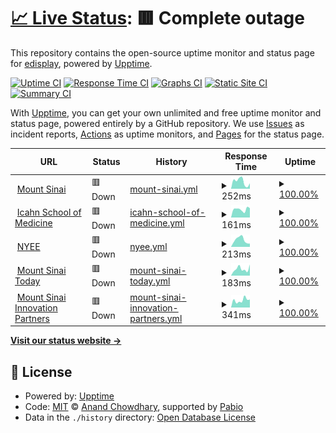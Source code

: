 # [📈 Live Status](https://edisplay.github.io/check-status): <!--live status--> **🟥 Complete outage**

This repository contains the open-source uptime monitor and status page for [edisplay](https://www.linkedin.com/in/frcruz), powered by [Upptime](https://github.com/upptime/upptime).

[![Uptime CI](https://github.com/edisplay/check-status/workflows/Uptime%20CI/badge.svg)](https://github.com/edisplay/check-status/actions?query=workflow%3A%22Uptime+CI%22)
[![Response Time CI](https://github.com/edisplay/check-status/workflows/Response%20Time%20CI/badge.svg)](https://github.com/edisplay/check-status/actions?query=workflow%3A%22Response+Time+CI%22)
[![Graphs CI](https://github.com/edisplay/check-status/workflows/Graphs%20CI/badge.svg)](https://github.com/edisplay/check-status/actions?query=workflow%3A%22Graphs+CI%22)
[![Static Site CI](https://github.com/edisplay/check-status/workflows/Static%20Site%20CI/badge.svg)](https://github.com/edisplay/check-status/actions?query=workflow%3A%22Static+Site+CI%22)
[![Summary CI](https://github.com/edisplay/check-status/workflows/Summary%20CI/badge.svg)](https://github.com/edisplay/check-status/actions?query=workflow%3A%22Summary+CI%22)

With [Upptime](https://upptime.js.org), you can get your own unlimited and free uptime monitor and status page, powered entirely by a GitHub repository. We use [Issues](https://github.com/edisplay/check-status/issues) as incident reports, [Actions](https://github.com/edisplay/check-status/actions) as uptime monitors, and [Pages](https://edisplay.github.io/check-status) for the status page.

<!--start: status pages-->
<!-- This summary is generated by Upptime (https://github.com/upptime/upptime) -->
<!-- Do not edit this manually, your changes will be overwritten -->
<!-- prettier-ignore -->
| URL | Status | History | Response Time | Uptime |
| --- | ------ | ------- | ------------- | ------ |
| <img alt="" src="https://icons.duckduckgo.com/ip3/www.mountsinai.org.ico" height="13"> [Mount Sinai](https://www.mountsinai.org) | 🟥 Down | [mount-sinai.yml](https://github.com/edisplay/check-status/commits/HEAD/history/mount-sinai.yml) | <details><summary><img alt="Response time graph" src="./graphs/mount-sinai/response-time-week.png" height="20"> 252ms</summary><br><a href="https://edisplay.github.io/check-status/history/mount-sinai"><img alt="Response time 364" src="https://img.shields.io/endpoint?url=https%3A%2F%2Fraw.githubusercontent.com%2Fedisplay%2Fcheck-status%2FHEAD%2Fapi%2Fmount-sinai%2Fresponse-time.json"></a><br><a href="https://edisplay.github.io/check-status/history/mount-sinai"><img alt="24-hour response time 189" src="https://img.shields.io/endpoint?url=https%3A%2F%2Fraw.githubusercontent.com%2Fedisplay%2Fcheck-status%2FHEAD%2Fapi%2Fmount-sinai%2Fresponse-time-day.json"></a><br><a href="https://edisplay.github.io/check-status/history/mount-sinai"><img alt="7-day response time 252" src="https://img.shields.io/endpoint?url=https%3A%2F%2Fraw.githubusercontent.com%2Fedisplay%2Fcheck-status%2FHEAD%2Fapi%2Fmount-sinai%2Fresponse-time-week.json"></a><br><a href="https://edisplay.github.io/check-status/history/mount-sinai"><img alt="30-day response time 238" src="https://img.shields.io/endpoint?url=https%3A%2F%2Fraw.githubusercontent.com%2Fedisplay%2Fcheck-status%2FHEAD%2Fapi%2Fmount-sinai%2Fresponse-time-month.json"></a><br><a href="https://edisplay.github.io/check-status/history/mount-sinai"><img alt="1-year response time 364" src="https://img.shields.io/endpoint?url=https%3A%2F%2Fraw.githubusercontent.com%2Fedisplay%2Fcheck-status%2FHEAD%2Fapi%2Fmount-sinai%2Fresponse-time-year.json"></a></details> | <details><summary><a href="https://edisplay.github.io/check-status/history/mount-sinai">100.00%</a></summary><a href="https://edisplay.github.io/check-status/history/mount-sinai"><img alt="All-time uptime 80.18%" src="https://img.shields.io/endpoint?url=https%3A%2F%2Fraw.githubusercontent.com%2Fedisplay%2Fcheck-status%2FHEAD%2Fapi%2Fmount-sinai%2Fuptime.json"></a><br><a href="https://edisplay.github.io/check-status/history/mount-sinai"><img alt="24-hour uptime 100.00%" src="https://img.shields.io/endpoint?url=https%3A%2F%2Fraw.githubusercontent.com%2Fedisplay%2Fcheck-status%2FHEAD%2Fapi%2Fmount-sinai%2Fuptime-day.json"></a><br><a href="https://edisplay.github.io/check-status/history/mount-sinai"><img alt="7-day uptime 100.00%" src="https://img.shields.io/endpoint?url=https%3A%2F%2Fraw.githubusercontent.com%2Fedisplay%2Fcheck-status%2FHEAD%2Fapi%2Fmount-sinai%2Fuptime-week.json"></a><br><a href="https://edisplay.github.io/check-status/history/mount-sinai"><img alt="30-day uptime 85.54%" src="https://img.shields.io/endpoint?url=https%3A%2F%2Fraw.githubusercontent.com%2Fedisplay%2Fcheck-status%2FHEAD%2Fapi%2Fmount-sinai%2Fuptime-month.json"></a><br><a href="https://edisplay.github.io/check-status/history/mount-sinai"><img alt="1-year uptime 80.18%" src="https://img.shields.io/endpoint?url=https%3A%2F%2Fraw.githubusercontent.com%2Fedisplay%2Fcheck-status%2FHEAD%2Fapi%2Fmount-sinai%2Fuptime-year.json"></a></details>
| <img alt="" src="https://icons.duckduckgo.com/ip3/icahn.mssm.edu.ico" height="13"> [Icahn School of Medicine](https://icahn.mssm.edu) | 🟥 Down | [icahn-school-of-medicine.yml](https://github.com/edisplay/check-status/commits/HEAD/history/icahn-school-of-medicine.yml) | <details><summary><img alt="Response time graph" src="./graphs/icahn-school-of-medicine/response-time-week.png" height="20"> 161ms</summary><br><a href="https://edisplay.github.io/check-status/history/icahn-school-of-medicine"><img alt="Response time 206" src="https://img.shields.io/endpoint?url=https%3A%2F%2Fraw.githubusercontent.com%2Fedisplay%2Fcheck-status%2FHEAD%2Fapi%2Ficahn-school-of-medicine%2Fresponse-time.json"></a><br><a href="https://edisplay.github.io/check-status/history/icahn-school-of-medicine"><img alt="24-hour response time 184" src="https://img.shields.io/endpoint?url=https%3A%2F%2Fraw.githubusercontent.com%2Fedisplay%2Fcheck-status%2FHEAD%2Fapi%2Ficahn-school-of-medicine%2Fresponse-time-day.json"></a><br><a href="https://edisplay.github.io/check-status/history/icahn-school-of-medicine"><img alt="7-day response time 161" src="https://img.shields.io/endpoint?url=https%3A%2F%2Fraw.githubusercontent.com%2Fedisplay%2Fcheck-status%2FHEAD%2Fapi%2Ficahn-school-of-medicine%2Fresponse-time-week.json"></a><br><a href="https://edisplay.github.io/check-status/history/icahn-school-of-medicine"><img alt="30-day response time 153" src="https://img.shields.io/endpoint?url=https%3A%2F%2Fraw.githubusercontent.com%2Fedisplay%2Fcheck-status%2FHEAD%2Fapi%2Ficahn-school-of-medicine%2Fresponse-time-month.json"></a><br><a href="https://edisplay.github.io/check-status/history/icahn-school-of-medicine"><img alt="1-year response time 206" src="https://img.shields.io/endpoint?url=https%3A%2F%2Fraw.githubusercontent.com%2Fedisplay%2Fcheck-status%2FHEAD%2Fapi%2Ficahn-school-of-medicine%2Fresponse-time-year.json"></a></details> | <details><summary><a href="https://edisplay.github.io/check-status/history/icahn-school-of-medicine">100.00%</a></summary><a href="https://edisplay.github.io/check-status/history/icahn-school-of-medicine"><img alt="All-time uptime 80.18%" src="https://img.shields.io/endpoint?url=https%3A%2F%2Fraw.githubusercontent.com%2Fedisplay%2Fcheck-status%2FHEAD%2Fapi%2Ficahn-school-of-medicine%2Fuptime.json"></a><br><a href="https://edisplay.github.io/check-status/history/icahn-school-of-medicine"><img alt="24-hour uptime 100.00%" src="https://img.shields.io/endpoint?url=https%3A%2F%2Fraw.githubusercontent.com%2Fedisplay%2Fcheck-status%2FHEAD%2Fapi%2Ficahn-school-of-medicine%2Fuptime-day.json"></a><br><a href="https://edisplay.github.io/check-status/history/icahn-school-of-medicine"><img alt="7-day uptime 100.00%" src="https://img.shields.io/endpoint?url=https%3A%2F%2Fraw.githubusercontent.com%2Fedisplay%2Fcheck-status%2FHEAD%2Fapi%2Ficahn-school-of-medicine%2Fuptime-week.json"></a><br><a href="https://edisplay.github.io/check-status/history/icahn-school-of-medicine"><img alt="30-day uptime 85.54%" src="https://img.shields.io/endpoint?url=https%3A%2F%2Fraw.githubusercontent.com%2Fedisplay%2Fcheck-status%2FHEAD%2Fapi%2Ficahn-school-of-medicine%2Fuptime-month.json"></a><br><a href="https://edisplay.github.io/check-status/history/icahn-school-of-medicine"><img alt="1-year uptime 80.18%" src="https://img.shields.io/endpoint?url=https%3A%2F%2Fraw.githubusercontent.com%2Fedisplay%2Fcheck-status%2FHEAD%2Fapi%2Ficahn-school-of-medicine%2Fuptime-year.json"></a></details>
| <img alt="" src="https://icons.duckduckgo.com/ip3/www.nyee.edu.ico" height="13"> [NYEE](https://www.nyee.edu) | 🟥 Down | [nyee.yml](https://github.com/edisplay/check-status/commits/HEAD/history/nyee.yml) | <details><summary><img alt="Response time graph" src="./graphs/nyee/response-time-week.png" height="20"> 213ms</summary><br><a href="https://edisplay.github.io/check-status/history/nyee"><img alt="Response time 443" src="https://img.shields.io/endpoint?url=https%3A%2F%2Fraw.githubusercontent.com%2Fedisplay%2Fcheck-status%2FHEAD%2Fapi%2Fnyee%2Fresponse-time.json"></a><br><a href="https://edisplay.github.io/check-status/history/nyee"><img alt="24-hour response time 99" src="https://img.shields.io/endpoint?url=https%3A%2F%2Fraw.githubusercontent.com%2Fedisplay%2Fcheck-status%2FHEAD%2Fapi%2Fnyee%2Fresponse-time-day.json"></a><br><a href="https://edisplay.github.io/check-status/history/nyee"><img alt="7-day response time 213" src="https://img.shields.io/endpoint?url=https%3A%2F%2Fraw.githubusercontent.com%2Fedisplay%2Fcheck-status%2FHEAD%2Fapi%2Fnyee%2Fresponse-time-week.json"></a><br><a href="https://edisplay.github.io/check-status/history/nyee"><img alt="30-day response time 209" src="https://img.shields.io/endpoint?url=https%3A%2F%2Fraw.githubusercontent.com%2Fedisplay%2Fcheck-status%2FHEAD%2Fapi%2Fnyee%2Fresponse-time-month.json"></a><br><a href="https://edisplay.github.io/check-status/history/nyee"><img alt="1-year response time 443" src="https://img.shields.io/endpoint?url=https%3A%2F%2Fraw.githubusercontent.com%2Fedisplay%2Fcheck-status%2FHEAD%2Fapi%2Fnyee%2Fresponse-time-year.json"></a></details> | <details><summary><a href="https://edisplay.github.io/check-status/history/nyee">100.00%</a></summary><a href="https://edisplay.github.io/check-status/history/nyee"><img alt="All-time uptime 80.18%" src="https://img.shields.io/endpoint?url=https%3A%2F%2Fraw.githubusercontent.com%2Fedisplay%2Fcheck-status%2FHEAD%2Fapi%2Fnyee%2Fuptime.json"></a><br><a href="https://edisplay.github.io/check-status/history/nyee"><img alt="24-hour uptime 100.00%" src="https://img.shields.io/endpoint?url=https%3A%2F%2Fraw.githubusercontent.com%2Fedisplay%2Fcheck-status%2FHEAD%2Fapi%2Fnyee%2Fuptime-day.json"></a><br><a href="https://edisplay.github.io/check-status/history/nyee"><img alt="7-day uptime 100.00%" src="https://img.shields.io/endpoint?url=https%3A%2F%2Fraw.githubusercontent.com%2Fedisplay%2Fcheck-status%2FHEAD%2Fapi%2Fnyee%2Fuptime-week.json"></a><br><a href="https://edisplay.github.io/check-status/history/nyee"><img alt="30-day uptime 85.54%" src="https://img.shields.io/endpoint?url=https%3A%2F%2Fraw.githubusercontent.com%2Fedisplay%2Fcheck-status%2FHEAD%2Fapi%2Fnyee%2Fuptime-month.json"></a><br><a href="https://edisplay.github.io/check-status/history/nyee"><img alt="1-year uptime 80.18%" src="https://img.shields.io/endpoint?url=https%3A%2F%2Fraw.githubusercontent.com%2Fedisplay%2Fcheck-status%2FHEAD%2Fapi%2Fnyee%2Fuptime-year.json"></a></details>
| <img alt="" src="https://icons.duckduckgo.com/ip3/health.mountsinai.org.ico" height="13"> [Mount Sinai Today](https://health.mountsinai.org) | 🟥 Down | [mount-sinai-today.yml](https://github.com/edisplay/check-status/commits/HEAD/history/mount-sinai-today.yml) | <details><summary><img alt="Response time graph" src="./graphs/mount-sinai-today/response-time-week.png" height="20"> 183ms</summary><br><a href="https://edisplay.github.io/check-status/history/mount-sinai-today"><img alt="Response time 580" src="https://img.shields.io/endpoint?url=https%3A%2F%2Fraw.githubusercontent.com%2Fedisplay%2Fcheck-status%2FHEAD%2Fapi%2Fmount-sinai-today%2Fresponse-time.json"></a><br><a href="https://edisplay.github.io/check-status/history/mount-sinai-today"><img alt="24-hour response time 304" src="https://img.shields.io/endpoint?url=https%3A%2F%2Fraw.githubusercontent.com%2Fedisplay%2Fcheck-status%2FHEAD%2Fapi%2Fmount-sinai-today%2Fresponse-time-day.json"></a><br><a href="https://edisplay.github.io/check-status/history/mount-sinai-today"><img alt="7-day response time 183" src="https://img.shields.io/endpoint?url=https%3A%2F%2Fraw.githubusercontent.com%2Fedisplay%2Fcheck-status%2FHEAD%2Fapi%2Fmount-sinai-today%2Fresponse-time-week.json"></a><br><a href="https://edisplay.github.io/check-status/history/mount-sinai-today"><img alt="30-day response time 216" src="https://img.shields.io/endpoint?url=https%3A%2F%2Fraw.githubusercontent.com%2Fedisplay%2Fcheck-status%2FHEAD%2Fapi%2Fmount-sinai-today%2Fresponse-time-month.json"></a><br><a href="https://edisplay.github.io/check-status/history/mount-sinai-today"><img alt="1-year response time 580" src="https://img.shields.io/endpoint?url=https%3A%2F%2Fraw.githubusercontent.com%2Fedisplay%2Fcheck-status%2FHEAD%2Fapi%2Fmount-sinai-today%2Fresponse-time-year.json"></a></details> | <details><summary><a href="https://edisplay.github.io/check-status/history/mount-sinai-today">100.00%</a></summary><a href="https://edisplay.github.io/check-status/history/mount-sinai-today"><img alt="All-time uptime 79.71%" src="https://img.shields.io/endpoint?url=https%3A%2F%2Fraw.githubusercontent.com%2Fedisplay%2Fcheck-status%2FHEAD%2Fapi%2Fmount-sinai-today%2Fuptime.json"></a><br><a href="https://edisplay.github.io/check-status/history/mount-sinai-today"><img alt="24-hour uptime 100.00%" src="https://img.shields.io/endpoint?url=https%3A%2F%2Fraw.githubusercontent.com%2Fedisplay%2Fcheck-status%2FHEAD%2Fapi%2Fmount-sinai-today%2Fuptime-day.json"></a><br><a href="https://edisplay.github.io/check-status/history/mount-sinai-today"><img alt="7-day uptime 100.00%" src="https://img.shields.io/endpoint?url=https%3A%2F%2Fraw.githubusercontent.com%2Fedisplay%2Fcheck-status%2FHEAD%2Fapi%2Fmount-sinai-today%2Fuptime-week.json"></a><br><a href="https://edisplay.github.io/check-status/history/mount-sinai-today"><img alt="30-day uptime 85.54%" src="https://img.shields.io/endpoint?url=https%3A%2F%2Fraw.githubusercontent.com%2Fedisplay%2Fcheck-status%2FHEAD%2Fapi%2Fmount-sinai-today%2Fuptime-month.json"></a><br><a href="https://edisplay.github.io/check-status/history/mount-sinai-today"><img alt="1-year uptime 79.71%" src="https://img.shields.io/endpoint?url=https%3A%2F%2Fraw.githubusercontent.com%2Fedisplay%2Fcheck-status%2FHEAD%2Fapi%2Fmount-sinai-today%2Fuptime-year.json"></a></details>
| <img alt="" src="https://icons.duckduckgo.com/ip3/ip.mountsinai.org.ico" height="13"> [Mount Sinai Innovation Partners](https://ip.mountsinai.org) | 🟥 Down | [mount-sinai-innovation-partners.yml](https://github.com/edisplay/check-status/commits/HEAD/history/mount-sinai-innovation-partners.yml) | <details><summary><img alt="Response time graph" src="./graphs/mount-sinai-innovation-partners/response-time-week.png" height="20"> 341ms</summary><br><a href="https://edisplay.github.io/check-status/history/mount-sinai-innovation-partners"><img alt="Response time 590" src="https://img.shields.io/endpoint?url=https%3A%2F%2Fraw.githubusercontent.com%2Fedisplay%2Fcheck-status%2FHEAD%2Fapi%2Fmount-sinai-innovation-partners%2Fresponse-time.json"></a><br><a href="https://edisplay.github.io/check-status/history/mount-sinai-innovation-partners"><img alt="24-hour response time 374" src="https://img.shields.io/endpoint?url=https%3A%2F%2Fraw.githubusercontent.com%2Fedisplay%2Fcheck-status%2FHEAD%2Fapi%2Fmount-sinai-innovation-partners%2Fresponse-time-day.json"></a><br><a href="https://edisplay.github.io/check-status/history/mount-sinai-innovation-partners"><img alt="7-day response time 341" src="https://img.shields.io/endpoint?url=https%3A%2F%2Fraw.githubusercontent.com%2Fedisplay%2Fcheck-status%2FHEAD%2Fapi%2Fmount-sinai-innovation-partners%2Fresponse-time-week.json"></a><br><a href="https://edisplay.github.io/check-status/history/mount-sinai-innovation-partners"><img alt="30-day response time 226" src="https://img.shields.io/endpoint?url=https%3A%2F%2Fraw.githubusercontent.com%2Fedisplay%2Fcheck-status%2FHEAD%2Fapi%2Fmount-sinai-innovation-partners%2Fresponse-time-month.json"></a><br><a href="https://edisplay.github.io/check-status/history/mount-sinai-innovation-partners"><img alt="1-year response time 590" src="https://img.shields.io/endpoint?url=https%3A%2F%2Fraw.githubusercontent.com%2Fedisplay%2Fcheck-status%2FHEAD%2Fapi%2Fmount-sinai-innovation-partners%2Fresponse-time-year.json"></a></details> | <details><summary><a href="https://edisplay.github.io/check-status/history/mount-sinai-innovation-partners">100.00%</a></summary><a href="https://edisplay.github.io/check-status/history/mount-sinai-innovation-partners"><img alt="All-time uptime 80.19%" src="https://img.shields.io/endpoint?url=https%3A%2F%2Fraw.githubusercontent.com%2Fedisplay%2Fcheck-status%2FHEAD%2Fapi%2Fmount-sinai-innovation-partners%2Fuptime.json"></a><br><a href="https://edisplay.github.io/check-status/history/mount-sinai-innovation-partners"><img alt="24-hour uptime 100.00%" src="https://img.shields.io/endpoint?url=https%3A%2F%2Fraw.githubusercontent.com%2Fedisplay%2Fcheck-status%2FHEAD%2Fapi%2Fmount-sinai-innovation-partners%2Fuptime-day.json"></a><br><a href="https://edisplay.github.io/check-status/history/mount-sinai-innovation-partners"><img alt="7-day uptime 100.00%" src="https://img.shields.io/endpoint?url=https%3A%2F%2Fraw.githubusercontent.com%2Fedisplay%2Fcheck-status%2FHEAD%2Fapi%2Fmount-sinai-innovation-partners%2Fuptime-week.json"></a><br><a href="https://edisplay.github.io/check-status/history/mount-sinai-innovation-partners"><img alt="30-day uptime 85.54%" src="https://img.shields.io/endpoint?url=https%3A%2F%2Fraw.githubusercontent.com%2Fedisplay%2Fcheck-status%2FHEAD%2Fapi%2Fmount-sinai-innovation-partners%2Fuptime-month.json"></a><br><a href="https://edisplay.github.io/check-status/history/mount-sinai-innovation-partners"><img alt="1-year uptime 80.19%" src="https://img.shields.io/endpoint?url=https%3A%2F%2Fraw.githubusercontent.com%2Fedisplay%2Fcheck-status%2FHEAD%2Fapi%2Fmount-sinai-innovation-partners%2Fuptime-year.json"></a></details>

<!--end: status pages-->

[**Visit our status website →**](https://edisplay.github.io/check-status)

## 📄 License

- Powered by: [Upptime](https://github.com/upptime/upptime)
- Code: [MIT](./LICENSE) © [Anand Chowdhary](https://anandchowdhary.com), supported by [Pabio](https://pabio.com)
- Data in the `./history` directory: [Open Database License](https://opendatacommons.org/licenses/odbl/1-0/)
